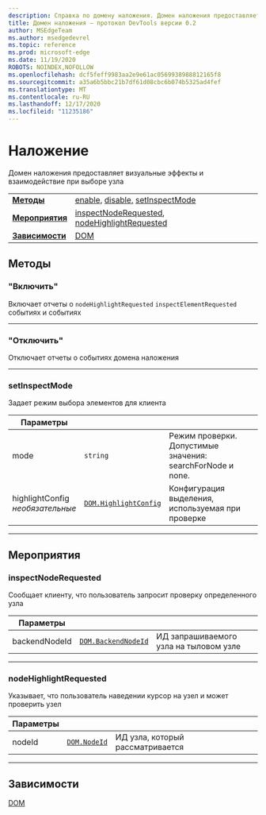 ```yaml
---
description: Справка по домену наложения. Домен наложения предоставляет визуальные эффекты и взаимодействие при выборе узла
title: Домен наложения — протокол DevTools версии 0.2
author: MSEdgeTeam
ms.author: msedgedevrel
ms.topic: reference
ms.prod: microsoft-edge
ms.date: 11/19/2020
ROBOTS: NOINDEX,NOFOLLOW
ms.openlocfilehash: dcf5feff9983aa2e9e61ac0569938988812165f8
ms.sourcegitcommit: a35a6b5bbc21b7df61d08cbc6b074b5325ad4fef
ms.translationtype: MT
ms.contentlocale: ru-RU
ms.lasthandoff: 12/17/2020
ms.locfileid: "11235186"
---
```

# Наложение

Домен наложения предоставляет визуальные эффекты и взаимодействие при выборе узла

| | |
|-|-|
| [**Методы**](#methods) | [enable,](#enable) [disable,](#disable) [setInspectMode](#setinspectmode) |
| [**Мероприятия**](#events) | [inspectNodeRequested](#inspectnoderequested), [nodeHighlightRequested](#nodehighlightrequested) |
| [**Зависимости**](#dependencies) | [DOM](dom.md) |
## Методы

### "Включить"
Включает отчеты о <code>nodeHighlightRequested</code> <code>inspectElementRequested</code> событиях и событиях

</p>

---

### "Отключить" 
Отключает отчеты о событиях домена наложения

</p>

---

### setInspectMode
Задает режим выбора элементов для клиента

<table>
    <thead>
        <tr>
            <th>Параметры</th>
            <th></th>
            <th></th>
        </tr>
    </thead>
    <tbody>
        <tr>
            <td>mode</td>
            <td><code class="flyout">string</code></td>
            <td>Режим проверки.  Допустимые значения: searchForNode и none.</td>
        </tr>
        <tr>
            <td>highlightConfig <br/> <i>необязательные</i></td>
            <td><a href="dom.md#highlightconfig"><code class="flyout">DOM.HighlightConfig</code></a></td>
            <td>Конфигурация выделения, используемая при проверке</td>
        </tr>
    </tbody>
</table>
</p>

---

## Мероприятия

### inspectNodeRequested
Сообщает клиенту, что пользователь запросит проверку определенного узла

<table>
    <thead>
        <tr>
            <th>Параметры</th>
            <th></th>
            <th></th>
        </tr>
    </thead>
    <tbody>
        <tr>
            <td>backendNodeId</td>
            <td><a href="dom.md#backendnodeid"><code class="flyout">DOM.BackendNodeId</code></a></td>
            <td>ИД запрашиваемого узла на тыловом узле</td>
        </tr>
    </tbody>
</table>
</p>

---

### nodeHighlightRequested
Указывает, что пользователь наведении курсор на узел и может проверить узел

<table>
    <thead>
        <tr>
            <th>Параметры</th>
            <th></th>
            <th></th>
        </tr>
    </thead>
    <tbody>
        <tr>
            <td>nodeId</td>
            <td><a href="dom.md#nodeid"><code class="flyout">DOM.NodeId</code></a></td>
            <td>ИД узла, который рассматривается</td>
        </tr>
    </tbody>
</table>
</p>

---

## Зависимости

[DOM](dom.md)
